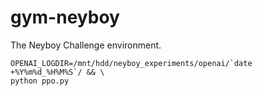 # gym-neyboy

The Neyboy Challenge environment.


```
OPENAI_LOGDIR=/mnt/hdd/neyboy_experiments/openai/`date +%Y%m%d_%H%M%S`/ && \
python ppo.py

```